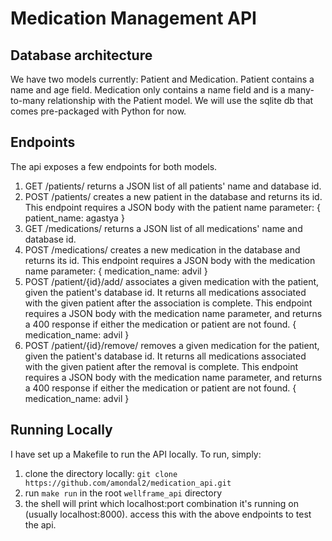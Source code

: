 # Medication Management API

## Database architecture

We have two models currently: Patient and Medication. Patient contains a name and age field. Medication only contains a name field and is a many-to-many relationship with the Patient model. We will use the sqlite db that comes pre-packaged with Python for now.

## Endpoints

The api exposes a few endpoints for both models.

1. GET /patients/ returns a JSON list of all patients' name and database id.
2. POST /patients/ creates a new patient in the database and returns its id.
This endpoint requires a JSON body with the patient name parameter:
{
    patient_name: agastya
}
3. GET /medications/ returns a JSON list of all medications' name and database id.
4. POST /medications/ creates a new medication in the database and returns its id.
This endpoint requires a JSON body with the medication name parameter:
{
    medication_name: advil
}
5. POST /patient/{id}/add/ associates a given medication with the patient, given the
patient's database id. It returns all medications associated with the given
patient after the association is complete. This endpoint requires a JSON body with the
medication name parameter, and returns a 400 response if either the medication or patient
are not found.
{
    medication_name: advil
}
6. POST /patient/{id}/remove/ removes a given medication for the patient, given the
patient's database id. It returns all medications associated with the given
patient after the removal is complete. This endpoint requires a JSON body with the
medication name parameter, and returns a 400 response if either the medication or patient
are not found.
{
    medication_name: advil
}

## Running Locally

I have set up a Makefile to run the API locally. To run, simply:

1. clone the directory locally: `git clone https://github.com/amondal2/medication_api.git`
2. run `make run` in the root  `wellframe_api` directory
3. the shell will print which localhost:port combination it's running on (usually localhost:8000). access this with the above endpoints to test the api.